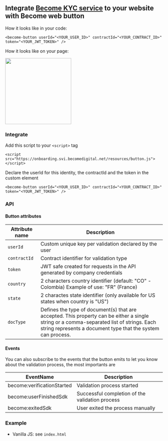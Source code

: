 ## Integrate [Become KYC service](https://becomedigital.net/) to your website with Become web button

How it looks like in your code:

```
<become-button userId="<YOUR_USER_ID>" contractId="<YOUR_CONTRACT_ID>" token="<YOUR_JWT_TOKEN>" />
```

How it looks like on your page:

<img src="https://gist.githubusercontent.com/Tyg0th/15c5131ef7d2b24b9effa97eb45dedce/raw/07a5e1f3e428bd1d32bfe2940591872e1ae1ec2d/become-button-example.jpg" width="211" />


### Integrate

Add this script to your `<script>` tag 

```
<script src="https://onboarding.svi.becomedigital.net/resources/button.js"></script>
```

Declare the userId for this identity, the contractId and the token in the custom element

```
<become-button userId="<YOUR_USER_ID>" contractId="<YOUR_CONTRACT_ID>" token="<YOUR_JWT_TOKEN>" />
```

### API

#### Button attributes

| Attribute name | Description                                                                                     |
|----------------|-------------------------------------------------------------------------------------------------|
| `userId`     | Custom unique key per validation declared by the user                             |
| `contractId`     | Contract identifier for validation type |
| `token`     | JWT safe created for requests in the API generated by company credentials                             |
| `country`     | 2 characters country identifier (default: "CO" - Colombia) Example of use: "FR" (France)                             |
| `state`     | 2 charactes state identifier (only available for US states when country is "US")                            |
| `docType` | Defines the type of document(s) that are accepted. This property can be either a single string or a comma-separated list of strings. Each string represents a document type that the system can process. |


#### Events

You can also subscribe to the events that the button emits to let you know about the validation process, the most importants are

| EventName                  | Description                                     |
|----------------------------|-------------------------------------------------|
| become:verificationStarted | Validation process started                      |
| become:userFinishedSdk     | Successful completion of the validation process |
| become:exitedSdk           | User exited the process manually                |


### Example

* Vanilla JS: see `index.html`
